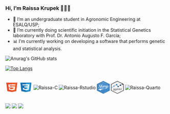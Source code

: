 ### Hi, I’m Raissa Krupek 👩🏻‍💻

- 🌱 I’m an undergraduate student in Agronomic Engineering at ESALQ/USP;
- 🧬 I’m currently doing scientific initiation in the Statistical Genetics laboratory with Prof. Dr. Antonio Augusto F. Garcia;
- 📊 I’m currently working on developing a software that performs genetic and statistical analysis.

<!---
RaissaKrupek/RaissaKrupek is a ✨ special ✨ repository because its `README.md` (this file) appears on your GitHub profile.
You can click the Preview link to take a look at your changes.
--->

![Anurag's GitHub stats](https://github-readme-stats.vercel.app/api?username=RaissaKrupek&show_icons=true&theme=radical)

[![Top Langs](https://github-readme-stats.vercel.app/api/top-langs/?username=RaissaKrupek&hide_progress=true&theme=radical)](https://github.com/RaissaKrupek/github-readme-stats)

<div style="display: inline_block"><br>
  <img align="center" alt="Raissa-HTML" height="30" width="40" src="https://raw.githubusercontent.com/devicons/devicon/master/icons/html5/html5-original.svg">
  <img align="center" alt="Raissa-CSS" height="30" width="40" src="https://raw.githubusercontent.com/devicons/devicon/master/icons/css3/css3-original.svg">
  <img align="center" alt="Raissa-C" height="30" width="40" src="https://cdn.jsdelivr.net/gh/devicons/devicon/icons/c/c-original.svg">
  <img align="center" alt="Raissa-Rstudio" height="30" width="40" 
src="https://cdn.jsdelivr.net/gh/devicons/devicon/icons/rstudio/rstudio-original.svg">
  <img align="center" alt="Raissa-Shiny" height="40" width="40" src="https://raw.githubusercontent.com/rstudio/shiny/main/man/figures/logo.png">
  <img align="center" alt="Raissa-ggplot2" height="40" width="40" src="https://raw.githubusercontent.com/tidyverse/ggplot2/main/man/figures/logo.png">
  <img align="center" alt="Raissa-Quarto" height="30" width="70" src="https://quarto.org/quarto.png">


   
</div>

 ##
 
<div> 
  <a href="https://instagram.com/raissa_krupek/" target="_blank"><img src="https://img.shields.io/badge/-Instagram-%23E4405F?style=for-the-badge&logo=instagram&logoColor=white" target="_blank"></a>
  <a href = "mailto:raissa.krupek@usp.br"><img src="https://img.shields.io/badge/-Gmail-%23333?style=for-the-badge&logo=gmail&logoColor=white" target="_blank"></a>
  <a href="https://www.linkedin.com/in/raissakrupek" target="_blank"><img src="https://img.shields.io/badge/-LinkedIn-%230077B5?style=for-the-badge&logo=linkedin&logoColor=white" target="_blank"></a> 
  
</div>

